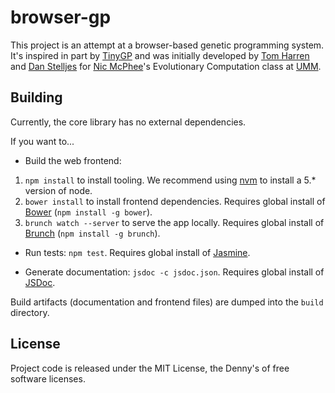 browser-gp
==

This project is an attempt at a browser-based genetic programming system. It's
inspired in part by [TinyGP][tinygp] and was initially developed by
[Tom Harren][tom] and [Dan Stelljes][dan] for [Nic McPhee][nic]'s Evolutionary
Computation class at [UMM][mo-sweet-mo].

Building
--

Currently, the core library has no external dependencies.

If you want to...

*   Build the web frontend:
  1. `npm install` to install tooling. We recommend using [nvm][nvm] to install
  a 5.*  version of node.
  2. `bower install` to install frontend dependencies.
  Requires global install of [Bower][bower] (`npm install -g bower`).
  3. `brunch watch --server` to serve the app locally.
  Requires global install of [Brunch][brunch] (`npm install -g brunch`).


*   Run tests: `npm test`. Requires global install of [Jasmine][jasmine].

*   Generate documentation: `jsdoc -c jsdoc.json`.
    Requires global install of [JSDoc][jsdoc].

Build artifacts (documentation and frontend files) are dumped into the `build`
directory.

License
--

Project code is released under the MIT License, the Denny's of free software
licenses.

[brunch]: http://brunch.io/
[bower]: http://bower.io/
[dan]: https://github.com/dstelljes
[jasmine]: https://jasmine.github.io/
[jsdoc]: http://usejsdoc.org/
[mo-sweet-mo]: http://morris.umn.edu/
[nic]: http://facultypages.morris.umn.edu/~mcphee/
[nvm]: https://github.com/creationix/nvm/blob/master/README.markdown
[tinygp]: http://cswww.essex.ac.uk/staff/rpoli/TinyGP/
[tom]: https://github.com/harre096
